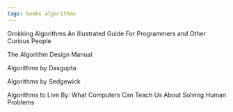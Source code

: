 ```yaml
---
tags: books algorithms
---
```


Grokking Algorithms An Illustrated Guide For Programmers and Other Curious People

The Algorithm Design Manual

Algorithms by Dasgupta 

Algorithms by Sedgewick 

Algorithms to Live By: What Computers Can Teach Us About Solving Human Problems
